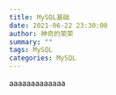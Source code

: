 ```yaml
---
title: MySQL基础
date: 2021-06-22 23:30:00
author: 神奇的荣荣
summary: ""
tags: MySQL
categories: MySQL
---
```


aaaaaaaaaaaaa